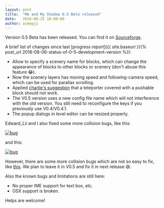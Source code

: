 ```yaml
---
layout: post
title:  "Me and My Shadow 0.5 Beta released"
date:   2018-08-25 18:00:00
author: acmepjz
---
```


Version 0.5 Beta has been released.
You can find it on [Sourceforge](https://sourceforge.net/projects/meandmyshadow/files/0.5beta/).

A brief list of changes since last
[progress report]({{ site.baseurl }}{% post_url 2018-08-06-status-of-0-5-development-version %}):

* Allow to specify a scenery name for blocks,
  which can change the appearance of blocks to other blocks or scenery (don't abuse this feature 😂).
* Now the scenery layers has moving speed and following-camera speed, which can be used for parallax scrolling.
* Applied [charlie's suggestion](https://forum.freegamedev.net/viewtopic.php?f=48&t=8047&p=77664#p77664)
  that a teleporter covered with a pushable block should not work.
* The V0.5 version uses a new config file name which will not interference with the old version.
  You still need to reconfigure the keys if you previously use V0.4/V0.4.1.
* The popup dialogs in level editor can be resized properly.

Edward_Lii and I also fixed some more collision bugs, like this:

[![bug](https://user-images.githubusercontent.com/3397779/44252516-fce71c80-a22e-11e8-850a-7f81a465d3b4.gif)](https://github.com/acmepjz/meandmyshadow/issues/16)

and this:

[![bug](https://user-images.githubusercontent.com/3397779/44318533-268b8800-a469-11e8-9d77-365143925512.gif)](https://github.com/acmepjz/meandmyshadow/issues/18)

However, there are some more collision bugs which are not so easy to fix, like [this](https://github.com/acmepjz/meandmyshadow/issues/19).
We plan to leave it in V0.5 and fix it in next release 😅.

Also the known bugs and limitations are still here:

* No proper IME support for text box, etc.
* OSX support is broken.

Helps are welcome!
